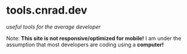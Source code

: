 # tools.cnrad.dev

_useful tools for the average developer_

Note: __This site is not responsive/optimized for mobile!__ I am under the assumption that most developers are coding using a __computer!__
